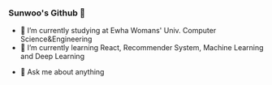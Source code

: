 ### Sunwoo's Github 👋

<!--
**mallang7/mallang7** is a ✨ _special_ ✨ repository because its `README.md` (this file) appears on your GitHub profile.

Here are some ideas to get you started:


- 👯 I’m looking to collaborate on ...
- 🤔 I’m looking for help with ...
- 📫 How to reach me: ...


- ⚡ Fun fact: ...
-->

- 🔭 I’m currently studying at Ewha Womans' Univ. Computer Science&Engineering
- 🌱 I’m currently learning React, Recommender System, Machine Learning and Deep Learning
<!-- - 😄 Blog : https://sunwoo-725.tistory.com/ -->
- 💬 Ask me about anything
